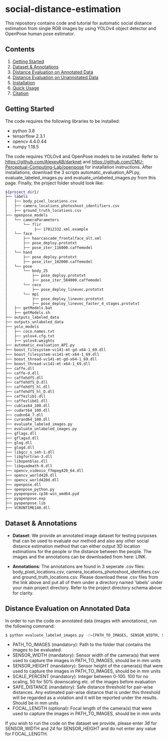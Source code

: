 # social-distance-estimation
This repository contains code and tutorial for automatic social distance estimation from single RGB images by using YOLOv4 object detector and OpenPose human pose estimator. 
## Contents
1. [Getting Started](#getting-started)
2. [Dataset & Annotations](#dataset)
3. [Distance Evaluation on Annotated Data](#annotated)
4. [Distance Evaluation on Unannotated Data](#unannotated)
5. [Installation](#installation)
6. [Quick Usage](#quick-usage)
7. [Citation](#citation)

## Getting Started
The code requires the following libraries to be installed:

-  python 3.8
-  tensorflow 2.3.1
-  opencv 4.4.0.44
-  numpy 1.18.5

The code requires YOLOv4 and OpenPose models to be installed. Refer to https://github.com/AlexeyAB/darknet and https://github.com/CMU-Perceptual-Computing-Lab/openpose for installation instructions. After installations, download the 3 scripts automatic_evaluation_API.py, evaluate_labeled_images.py and evaluate_unlabeled_images.py from this page. Finally, the project folder should look like:

```sh
${project_dir}/
├── labels
│   ├── body_pixel_locations.csv
│   ├── camera_locations_photoshoot_identifiers.csv
│   ├── ground_truth_locations.csv
├── openpose_models
│   └── cameraParameters
│       └── flir
│            ├── 17012332.xml.example
│   └── face
│       ├── haarcascade_frontalface_alt.xml
│       ├── pose_deploy.prototxt
│       ├── pose_iter_116000.caffemodel
│   └── hand
│       ├── pose_deploy.prototxt
│       ├── pose_iter_102000.caffemodel
│   └── pose
│       └── body_25
│           ├── pose_deploy.prototxt
│           ├── pose_iter_584000.caffemodel
│       └── coco
│           ├── pose_deploy_linevec.prototxt
│       └── mpi
│           ├── pose_deploy_linevec.prototxt
│           ├── pose_deploy_linevec_faster_4_stages.prototxt
│   ├── getModels.bat
│   ├── getModels.sh
├── outputs_labeled_data
├── outputs_unlabeled_data
├── yolo_models
│   ├── coco.names.txt
│   ├── yolov4.cfg.txt
│   ├── yolov4.weights
├── automatic_evaluation_API.py
├── boost_filesystem-vc141-mt-gd-x64-1_69.dll
├── boost_filesystem-vc141-mt-x64-1_69.dll
├── boost_thread-vc141-mt-gd-x64-1_69.dll
├── boost_thread-vc141-mt-x64-1_69.dll
├── caffe.dll
├── caffe-d.dll
├── caffehdf5.dll
├── caffehdf5_D.dll
├── caffehdf5_hl.dll
├── caffehdf5_hl_D.dll
├── caffezlib1.dll
├── caffezlibd1.dll
├── cublas64_100.dll
├── cudart64_100.dll
├── cudnn64_7.dll
├── curand64_100.dll
├── evaluate_labeled_images.py
├── evaluate_unlabeled_images.py
├── gflags.dll
├── gflagsd.dll
├── glog.dll
├── glogd.dll
├── libgcc_s_seh-1.dll
├── libgfortran-3.dll
├── libopenblas.dll
├── libquadmath-0.dll
├── opencv_videoio_ffmpeg420_64.dll
├── opencv_world420.dll
├── opencv_world420d.dll
├── openpose.dll
├── openpose_python.py
├── pyopenpose.cp38-win_amd64.pyd
├── pyopenpose.exp
├── pyopenpose.lib
├── VCRUNTIME140.dll
```

## Dataset & Annotations

- **Dataset**: 
We provide an annotated image dataset for testing purposes that can be used to evaluate our method and also any other social distance estimation method that can either output 3D location estimations for the people or the distance between the people. The images and the annotations can be downloaded from here: LINK. 

- **Annotations**:
The annotations are found in 3 seperate .csv files: body_pixel_locations.csv, camera_locations_photoshoot_identifiers.csv and ground_truth_locations.csv. Please download these .csv files from the link above and put all of them under a directory named 'labels' under your main project directory. Refer to the project directory schema above for clarity.  



## Distance Evaluation on Annotated Data

In order to run the code on annotated data (images with annotations), run the following command:

```sh
$ python evaluate_labeled_images.py -r=[PATH_TO_IMAGES, SENSOR_WIDTH, SENSOR_HEIGHT, SCALE_PERCENT, SAFE_DISTANCE, FOCAL_LENGTH]
```
- PATH_TO_IMAGES (mandatory): Path to the folder that contains the images to be evaluated.
- SENSOR_WIDTH (mandatory): Sensor width of the camera(s) that were used to capture the images in PATH_TO_IMAGES, should be in mm units
- SENSOR_HEIGHT (mandatory): Sensor height of the camera(s) that were used to capture the images in PATH_TO_IMAGES, should be in mm units
- SCALE_PERCENT (mandatory): Integer between 0-100. 100 for no scaling, 50 for 50% downscaling etc. of the images before evaluation
- SAFE_DISTANCE (mandatory): Safe distance threshold for pair-wise distances. Any estimated pair-wise distance that is under this threshold will be regarded as a violation and it will be reported under the results. Should be in mm units
- FOCAL_LENGTH (optional): Focal length of the camera(s) that were used to capture the images in PATH_TO_IMAGES, should be in mm units

If you wish to run the code on the dataset we provide, please enter *36* for SENSOR_WIDTH and *24* for SENSOR_HEIGHT and do not enter any value for FOCAL_LENGTH.



